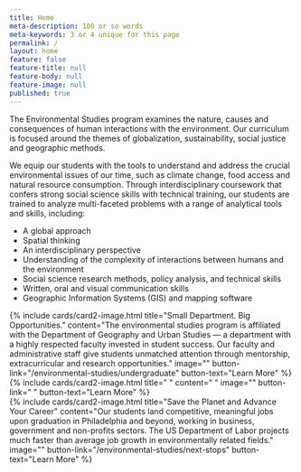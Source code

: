 ```yaml
---
title: Home
meta-description: 100 or so words
meta-keywords: 3 or 4 unique for this page
permalink: /
layout: home
feature: false
feature-title: null
feature-body: null
feature-image: null
published: true
---
```


The Environmental Studies program examines the nature, causes and consequences of human  interactions with the environment. Our curriculum is focused around the themes of globalization, sustainability, social justice and geographic methods.

We equip our students with the tools to understand and address the crucial environmental issues of our time, such as climate change, food access and natural resource consumption. Through interdisciplinary coursework that confers strong  social science skills with technical training, our students are trained to analyze multi-faceted  problems with a range of analytical tools and  skills, including:

   - A global approach 
   - Spatial thinking 
   - An interdisciplinary perspective 
   - Understanding of the complexity of interactions between humans and the environment 
   - Social science research methods, policy analysis, and technical skills 
   - Written, oral and visual communication skills 
   - Geographic Information Systems (GIS) and mapping software

<div class="row row-wide">
  <div class="col m12 l4">{% include cards/card2-image.html 
    title="Small Department. Big Opportunities." 
    content="The environmental studies program is affiliated with the Department of Geography and Urban Studies — a department with a highly respected faculty invested in student success. Our faculty and administrative staff give students unmatched attention through mentorship,  extracurricular and research opportunities." 
    image="" 
    button-link="/environmental-studies/undergraduate" 
    button-text="Learn More" %}
  </div>
  <div class="row row-wide">
    <div class="col m12 l4">{% include cards/card2-image.html 
      title=" " 
      content=" " 
      image="" 
      button-link=" " 
      button-text="Learn More" %}
    </div>
    <div class="row row-wide">
      <div class="col m12 l4">{% include cards/card2-image.html 
        title="Save the Planet and Advance Your Career" 
        content="Our students land competitive, meaningful jobs upon graduation in Philadelphia and beyond, working in business, government and non-profits sectors. The US Department of Labor projects much faster than average job growth in environmentally related fields." 
        image="" 
        button-link="/environmental-studies/next-stops" 
        button-text="Learn More" %}
      </div>
</div>
